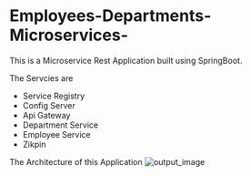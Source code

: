 # Employees-Departments-Microservices-

This is a Microservice Rest Application built using SpringBoot.

The Servcies are

* Service Registry
* Config Server
* Api Gateway
* Department Service
* Employee Service
* Zikpin

The Architecture of this Application
![output_image](https://github.com/Anils117/EmployeesAndDepartments-Microservices/assets/83568202/5d772f41-2a61-48dd-98af-a04a222ba0ce)


